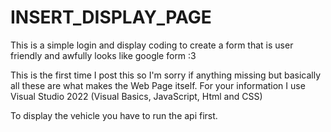 # INSERT_DISPLAY_PAGE
This is a simple login and display coding to create a form that is user friendly and awfully looks like google form :3

This is the first time I post this so I'm sorry if anything missing but basically all these are what makes the Web Page itself. For your information I use Visual Studio 2022 (Visual Basics, JavaScript, Html and CSS) 

To display the vehicle you have to run the api first.
